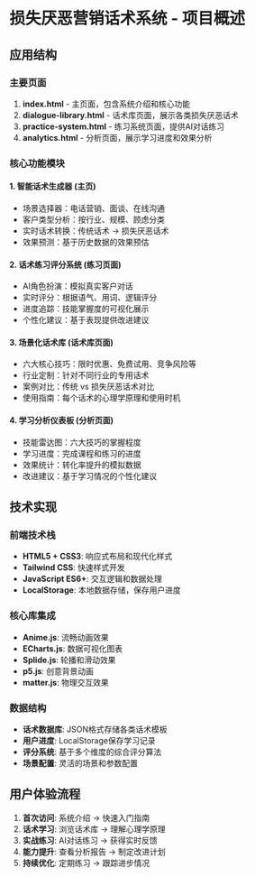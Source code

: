 # 损失厌恶营销话术系统 - 项目概述

## 应用结构

### 主要页面
1. **index.html** - 主页面，包含系统介绍和核心功能
2. **dialogue-library.html** - 话术库页面，展示各类损失厌恶话术
3. **practice-system.html** - 练习系统页面，提供AI对话练习
4. **analytics.html** - 分析页面，展示学习进度和效果分析

### 核心功能模块

#### 1. 智能话术生成器 (主页)
- 场景选择器：电话营销、面谈、在线沟通
- 客户类型分析：按行业、规模、顾虑分类
- 实时话术转换：传统话术 → 损失厌恶话术
- 效果预测：基于历史数据的效果预估

#### 2. 话术练习评分系统 (练习页面)
- AI角色扮演：模拟真实客户对话
- 实时评分：根据语气、用词、逻辑评分
- 进度追踪：技能掌握度的可视化展示
- 个性化建议：基于表现提供改进建议

#### 3. 场景化话术库 (话术库页面)
- 六大核心技巧：限时优惠、免费试用、竞争风险等
- 行业定制：针对不同行业的专用话术
- 案例对比：传统 vs 损失厌恶话术对比
- 使用指南：每个话术的心理学原理和使用时机

#### 4. 学习分析仪表板 (分析页面)
- 技能雷达图：六大技巧的掌握程度
- 学习进度：完成课程和练习的进度
- 效果统计：转化率提升的模拟数据
- 改进建议：基于学习情况的个性化建议

## 技术实现

### 前端技术栈
- **HTML5 + CSS3**: 响应式布局和现代化样式
- **Tailwind CSS**: 快速样式开发
- **JavaScript ES6+**: 交互逻辑和数据处理
- **LocalStorage**: 本地数据存储，保存用户进度

### 核心库集成
- **Anime.js**: 流畅动画效果
- **ECharts.js**: 数据可视化图表
- **Splide.js**: 轮播和滑动效果
- **p5.js**: 创意背景动画
- **matter.js**: 物理交互效果

### 数据结构
- **话术数据库**: JSON格式存储各类话术模板
- **用户进度**: LocalStorage保存学习记录
- **评分系统**: 基于多个维度的综合评分算法
- **场景配置**: 灵活的场景和参数配置

## 用户体验流程

1. **首次访问**: 系统介绍 → 快速入门指南
2. **话术学习**: 浏览话术库 → 理解心理学原理
3. **实战练习**: AI对话练习 → 获得实时反馈
4. **能力提升**: 查看分析报告 → 制定改进计划
5. **持续优化**: 定期练习 → 跟踪进步情况